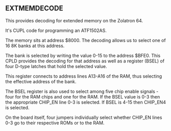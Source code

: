 ## EXTMEMDECODE

This provides decoding for extended memory on the Zolatron 64.

It's CUPL code for programming an ATF1502AS.

The memory sits at address $8000. The decoding allows us to select one of 16 8K banks at this address.

The bank is selected by writing the value 0-15 to the address $BFE0. This CPLD provides the decoding for that address as well as a register (BSEL) of four D-type latches that hold the selected value.

This register connects to address lines A13-A16 of the RAM, thus selecting the effective address of the bank.

The BSEL register is also used to select among five chip enable signals - four for the RAM chips and one for the RAM. If the BSEL value is 0-3 then the appropriate CHIP_EN line 0-3 is selected. If BSEL is 4-15 then CHIP_EN4 is selected.

On the board itself, four jumpers individually select whether CHIP_EN lines 0-3 go to their respective ROMs or to the RAM.

